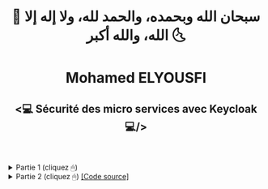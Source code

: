 <h1 align="center">🌛 سبحان الله وبحمده، والحمد لله، ولا إله إلا الله، والله أكبر 🌜</h1>
<h1 align="center">Mohamed ELYOUSFI</h1>
<h2 align="center"><💻 Sécurité des micro services avec Keycloak💻/></h2><br><br>

<details>
    <summary style="cursor:pointer">Partie 1 (cliquez  🖱)</summary>
    <p>
        <h3>1. Télécharger Keycloak 19</h3>
        <p>https://www.keycloak.org/downloads.html</p>
        <img src="./Images/Screenshot_1.png" alt="Screenshot_1" width="700">
        <h3>2. Démarrer Keycloak</h3>
        <p>cd keycloak-19.0.2/bin</p>
        <p>./kc.bat start-dev</p>
        <img src="./Images/Screenshot_2.png" alt="Screenshot_2" width="700">
        <h3>3. Créer un compte admin</h3>
        <p>http://localhost:8888</p>
        <img src="./Images/Screenshot_3.png" alt="Screenshot_3" width="700">
        <img src="./Images/Screenshot_4.png" alt="Screenshot_4" width="700">
        <h3>4. Créer une realm</h3>
        <img src="./Images/Screenshot_5.png" alt="Screenshot_5" width="700">
        <img src="./Images/Screenshot_6.png" alt="Screenshot_6" width="700">
        <img src="./Images/Screenshot_7.png" alt="Screenshot_7" width="700">
        <h3>5. Créer un client à sécuriser</h3>
        <img src="./Images/Screenshot_8.png" alt="Screenshot_8" width="700">
        <img src="./Images/Screenshot_9.png" alt="Screenshot_9" width="700">
        <img src="./Images/Screenshot_10.png" alt="Screenshot_10" width="700">
        <img src="./Images/Screenshot_11.png" alt="Screenshot_11" width="700">
        <img src="./Images/Screenshot_12.png" alt="Screenshot_12" width="700">
        <h3>6. Créer un utilisateur</h3>
        <img src="./Images/Screenshot_13.png" alt="Screenshot_13" width="700">
        <img src="./Images/Screenshot_14.png" alt="Screenshot_14" width="700">
        <img src="./Images/Screenshot_15.png" alt="Screenshot_15" width="700">
        <h3>7. Créer des rôles</h3>
        <img src="./Images/Screenshot_16.png" alt="Screenshot_16" width="700">
        <h3>8. Affecter les rôles aux utilisateurs</h3>
        <img src="./Images/Screenshot_17.png" alt="Screenshot_17" width="700">
        <img src="./Images/Screenshot_18.png" alt="Screenshot_18" width="700">
        <h3>9. Tester l'authentification avec postman</h3>
        <h5>9.1. Tester l'authentification avec le mot de passe</h5>
        <img src="./Images/Screenshot_19.png" alt="Screenshot_19" width="700">
        <img src="./Images/Screenshot_20.png" alt="Screenshot_20" width="700">
        <img src="./Images/Screenshot_21.png" alt="Screenshot_20" width="700">
        <img src="./Images/Screenshot_22.png" alt="Screenshot_21" width="700">
        <h5>9.2. Analyser les contenus des deux JWT Access Token et Refresh Token</h5>
        <img src="./Images/Screenshot_23.png" alt="Screenshot_23" width="700">
        <img src="./Images/Screenshot_24.png" alt="Screenshot_24" width="700">
        <h5>9.3. Tester l'authentification avec le Refresh Token</h5>
        <img src="./Images/Screenshot_25.png" alt="Screenshot_25" width="700">
        <img src="./Images/Screenshot_26.png" alt="Screenshot_26" width="700">
        <h5>9.4. Tester l'authentification avec Client ID et Client Secret</h5>
        <img src="./Images/Screenshot_27.png" alt="Screenshot_27" width="700">
        <img src="./Images/Screenshot_28.png" alt="Screenshot_28" width="700">
        <img src="./Images/Screenshot_29.png" alt="Screenshot_29" width="700">
        <img src="./Images/Screenshot_30.png" alt="Screenshot_30" width="700">
        <h5>9.5. Changer les paramètres des Tokens Access Token et Refresh Token</h5>
        <img src="./Images/Screenshot_31.png" alt="Screenshot_31" width="700">
    </p>
</details>
        
<details>
    <summary style="cursor:pointer">Partie 2 (cliquez  🖱) <a href="https://github.com/ElyousfiMohamed/Mise-en-oeuvre-d-une-architecture-MS---consul"> [Code source]</a></summary>
    <p>
    <h6 style="margin-left: 20px">Sécuriser L'architecture Micro services du projet Customer-service, Inventory-service et Order-service</h6>
    <details style="margin-left: 20px">
        <summary style="cursor:pointer">Customer-service (cliquez  🖱)</summary>
        <p>
        <h5>1. Ajouter les dépendances</h5>
        <img src="./Images/Screenshot_32.png" alt="Screenshot_32" width="700">
        <h5>2. Modifier le fichier de configuration</h5>
        <img src="./Images/Screenshot_33.png" alt="Screenshot_33" width="700">
        <img src="./Images/Screenshot_34.png" alt="Screenshot_34" width="700">
        <h5>3. Creation des fichiers de configuration</h5>
        <img src="./Images/Screenshot_35.png" alt="Screenshot_35" width="700">
        <img src="./Images/Screenshot_36.png" alt="Screenshot_36" width="700">
        <h5>4. Test accés h2-console</h5>
        <img src="./Images/Screenshot_37.png" alt="Screenshot_37" width="700">
        <img src="./Images/Screenshot_38.png" alt="Screenshot_38" width="700">
        <h5>5. Test accés à la ressource</h5>
        <img src="./Images/Screenshot_39.png" alt="Screenshot_39" width="700">
        <img src="./Images/Screenshot_40.png" alt="Screenshot_40" width="700">
        </p>
    </details>
    <details style="margin-left: 20px">
        <summary style="cursor:pointer">Inventory-service (cliquez  🖱)</summary>
        <p>
        <h5>1. Ajouter les dépendances</h5>
        <img src="./Images/Screenshot_41.png" alt="Screenshot_41" width="700">
        <h5>2. Creation des fichiers de configuration</h5>
        <img src="./Images/Screenshot_42.png" alt="Screenshot_42" width="700">
        <img src="./Images/Screenshot_43.png" alt="Screenshot_43" width="700">
        <h5>3. Test accés /products</h5>
        <img src="./Images/Screenshot_44.png" alt="Screenshot_44" width="700">
        <img src="./Images/Screenshot_47.png" alt="Screenshot_47" width="700">
        <img src="./Images/Screenshot_48.png" alt="Screenshot_48" width="700">
        </p>
    </details>
    <details style="margin-left: 20px">
        <summary style="cursor:pointer">Order-service (cliquez  🖱)</summary>
        <p>
        <h5>1. Ajouter les dépendances</h5>
        <img src="./Images/Screenshot_49.png" alt="Screenshot_49" width="700">
        <h5>2. Creation des fichiers de configuration</h5>
        <img src="./Images/Screenshot_50.png" alt="Screenshot_50" width="700">
        <img src="./Images/Screenshot_51.png" alt="Screenshot_51" width="700">
        <h5>3. Test accés /orders</h5>
        <img src="./Images/Screenshot_52.png" alt="Screenshot_52" width="700">
        <img src="./Images/Screenshot_53.png" alt="Screenshot_53" width="700">
        </p>
    </details>
    <details style="margin-left: 20px">
        <summary style="cursor:pointer">Sécurisé le frontend (En cours)</summary>
        <p></p>
    </details>
    </p>
</details>
